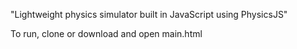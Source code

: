 "Lightweight physics simulator built in JavaScript using PhysicsJS"

To run, clone or download and open main.html